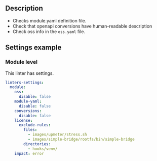 ## Description

- Checks module.yaml definition file.
- Check that openapi conversions have human-readable description
- Check oss info in the `oss.yaml` file.

## Settings example

### Module level

This linter has settings.

```yaml
linters-settings:
  module:
    oss:
      disable: false
    module-yaml:
      disable: false
    conversions:
      disable: false
    license:
      exclude-rules:
        files:
          - images/upmeter/stress.sh
          - images/simple-bridge/rootfs/bin/simple-bridge
        directories:
          - hooks/venv/
    impact: error
```
